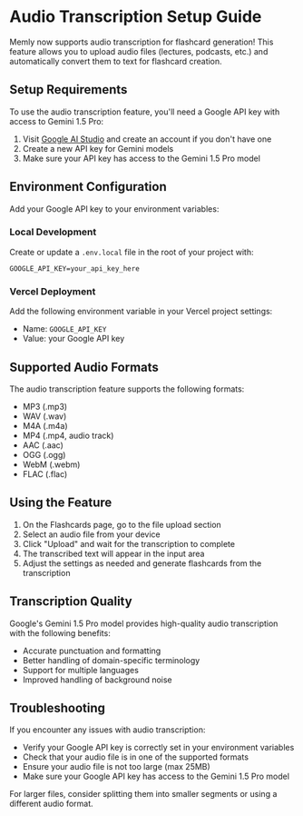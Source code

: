 # Audio Transcription Setup Guide

Memly now supports audio transcription for flashcard generation! This feature allows you to upload audio files (lectures, podcasts, etc.) and automatically convert them to text for flashcard creation.

## Setup Requirements

To use the audio transcription feature, you'll need a Google API key with access to Gemini 1.5 Pro:

1. Visit [Google AI Studio](https://makersuite.google.com/app/apikey) and create an account if you don't have one
2. Create a new API key for Gemini models
3. Make sure your API key has access to the Gemini 1.5 Pro model

## Environment Configuration

Add your Google API key to your environment variables:

### Local Development

Create or update a `.env.local` file in the root of your project with:

```
GOOGLE_API_KEY=your_api_key_here
```

### Vercel Deployment

Add the following environment variable in your Vercel project settings:

- Name: `GOOGLE_API_KEY`
- Value: your Google API key

## Supported Audio Formats

The audio transcription feature supports the following formats:
- MP3 (.mp3)
- WAV (.wav)
- M4A (.m4a)
- MP4 (.mp4, audio track)
- AAC (.aac)
- OGG (.ogg)
- WebM (.webm)
- FLAC (.flac)

## Using the Feature

1. On the Flashcards page, go to the file upload section
2. Select an audio file from your device
3. Click "Upload" and wait for the transcription to complete
4. The transcribed text will appear in the input area
5. Adjust the settings as needed and generate flashcards from the transcription

## Transcription Quality

Google's Gemini 1.5 Pro model provides high-quality audio transcription with the following benefits:
- Accurate punctuation and formatting
- Better handling of domain-specific terminology
- Support for multiple languages
- Improved handling of background noise

## Troubleshooting

If you encounter any issues with audio transcription:

- Verify your Google API key is correctly set in your environment variables
- Check that your audio file is in one of the supported formats
- Ensure your audio file is not too large (max 25MB)
- Make sure your Google API key has access to the Gemini 1.5 Pro model

For larger files, consider splitting them into smaller segments or using a different audio format.
